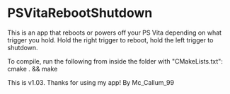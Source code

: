# PSVitaRebootShutdown
This is an app that reboots or powers off your PS Vita depending on what trigger you hold. Hold the right trigger to reboot, hold the left trigger to shutdown.

To compile, run the following from inside the folder with "CMakeLists.txt":
cmake . && make

This is v1.03.
Thanks for using my app! By Mc_Callum_99


